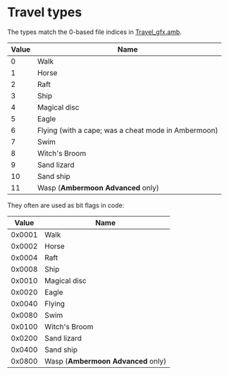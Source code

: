 # Travel types

The types match the 0-based file indices in [Travel_gfx.amb](../../Graphics/TravelGfx).

Value | Name
----|----
0 | Walk
1 | Horse
2 | Raft
3 | Ship
4 | Magical disc
5 | Eagle
6 | Flying (with a cape; was a cheat mode in Ambermoon)
7 | Swim
8 | Witch's Broom
9 | Sand lizard
10 | Sand ship
11 | Wasp (**Ambermoon Advanced** only)

They often are used as bit flags in code:

Value | Name
----|----
0x0001 | Walk
0x0002 | Horse
0x0004 | Raft
0x0008 | Ship
0x0010 | Magical disc
0x0020 | Eagle
0x0040 | Flying
0x0080 | Swim
0x0100 | Witch's Broom
0x0200 | Sand lizard
0x0400 | Sand ship
0x0800 | Wasp (**Ambermoon Advanced** only)
